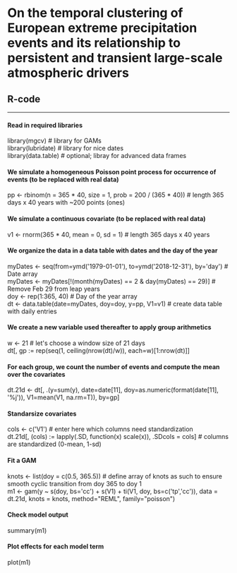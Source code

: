 # On the temporal clustering of European extreme precipitation events and its relationship to persistent and transient large-scale atmospheric drivers
## R-code
____________________________________________________________________________________________

#### Read in required libraries
library(mgcv) # library for GAMs  
library(lubridate) # library for nice dates  
library(data.table) # optional; libray for advanced data frames

#### We simulate a homogeneous Poisson point process for occurrence of events (to be replaced with real data)
pp <- rbinom(n = 365 * 40, size = 1, prob = 200 / (365 * 40)) # length 365 days x 40 years with ~200 points (ones)

#### We simulate a continuous covariate (to be replaced with real data)
v1 <- rnorm(365 * 40, mean = 0, sd = 1) # length 365 days x 40 years

#### We organize the data in a data table with dates and the day of the year
myDates <- seq(from=ymd('1979-01-01'), to=ymd('2018-12-31'), by='day') # Date array  
myDates <- myDates[!(month(myDates) == 2 & day(myDates) == 29)] # Remove Feb 29 from leap years  
doy <- rep(1:365, 40) # Day of the year array  
dt <- data.table(date=myDates, doy=doy, y=pp, V1=v1) # create data table with daily entries

#### We create a new variable used thereafter to apply group arithmetics
w <- 21 # let's choose a window size of 21 days  
dt[, gp := rep(seq(1, ceiling(nrow(dt)/w)), each=w)[1:nrow(dt)]]

#### For each group, we count the number of events and compute the mean over the covariates
dt.21d <- dt[, .(y=sum(y), date=date[11], doy=as.numeric(format(date[11], '%j')), V1=mean(V1, na.rm=T)), by=gp]

#### Standarsize covariates
cols <- c('V1') # enter here which columns need standardization  
dt.21d[, (cols) := lapply(.SD, function(x) scale(x)), .SDcols = cols] # columns are standardized (0-mean, 1-sd)  

#### Fit a GAM
knots <- list(doy = c(0.5, 365.5)) # define array of knots as such to ensure smooth cyclic transition from doy 365 to doy 1  
m1 <- gam(y ~ s(doy, bs='cc') + s(V1) + ti(V1, doy, bs=c('tp','cc')), data = dt.21d, knots = knots, method="REML", family="poisson")

#### Check model output
summary(m1)

#### Plot effects for each model term
plot(m1)
